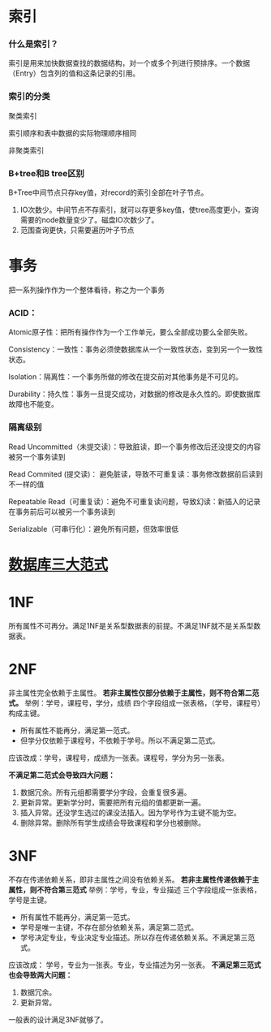 # 索引

### 什么是索引？

索引是用来加快数据查找的数据结构，对一个或多个列进行预排序。一个数据（Entry）包含列的值和这条记录的引用。

### 索引的分类

聚类索引

索引顺序和表中数据的实际物理顺序相同

非聚类索引

### B+tree和B tree区别

B+Tree中间节点只存key值，对record的索引全部在叶子节点。

1. IO次数少。中间节点不存索引，就可以存更多key值，使tree高度更小，查询需要的node数量变少了。磁盘IO次数少了。
2. 范围查询更快，只需要遍历叶子节点

# 事务

把一系列操作作为一个整体看待，称之为一个事务

### ACID：

Atomic原子性：把所有操作作为一个工作单元，要么全部成功要么全部失败。

Consistency：一致性：事务必须使数据库从一个一致性状态，变到另一个一致性状态。

Isolation：隔离性：一个事务所做的修改在提交前对其他事务是不可见的。

Durability：持久性：事务一旦提交成功，对数据的修改是永久性的。即使数据库故障也不能变。

### 隔离级别

Read Uncommitted（未提交读）：导致脏读，即一个事务修改后还没提交的内容被另一个事务读到

Read Commited (提交读)： 避免脏读，导致不可重复读：事务修改数据前后读到不一样的值

Repeatable Read（可重复读）：避免不可重复读问题，导致幻读：新插入的记录在事务前后可以被另一个事务读到

Serializable（可串行化）：避免所有问题，但效率很低

# [数据库三大范式](https://www.cnblogs.com/lixingleon/p/15468833.html)

# 1NF

所有属性不可再分。满足1NF是关系型数据表的前提。不满足1NF就不是关系型数据表。

# 2NF

非主属性完全依赖于主属性。
**若非主属性仅部分依赖于主属性，则不符合第二范式。**
举例：学号，课程号，学分，成绩 四个字段组成一张表格，（学号，课程号）构成主键。

- 所有属性不能再分，满足第一范式。
- 但学分仅依赖于课程号，不依赖于学号。所以不满足第二范式。

应该改成：学号，课程号，成绩为一张表。课程号，学分为另一张表。

**不满足第二范式会导致四大问题：**

1. 数据冗余。所有元组都需要学分字段，会重复很多遍。
2. 更新异常。更新学分时，需要把所有元组的值都更新一遍。
3. 插入异常。还没学生选过的课没法插入。因为学号作为主键不能为空。
4. 删除异常。删除所有学生成绩会导致课程和学分也被删除。

# 3NF

不存在传递依赖关系，即非主属性之间没有依赖关系。
**若非主属性传递依赖于主属性，则不符合第三范式**
举例：学号，专业，专业描述 三个字段组成一张表格，学号是主键。

- 所有属性不能再分，满足第一范式。
- 学号是唯一主键，不存在部分依赖关系，满足第二范式。
- 学号决定专业，专业决定专业描述。所以存在传递依赖关系。不满足第三范式。

应该改成： 学号，专业为一张表。专业，专业描述为另一张表。
**不满足第三范式也会导致两大问题：**

1. 数据冗余。
2. 更新异常。

一般表的设计满足3NF就够了。